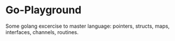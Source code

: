 # Go-Playground
Some golang excercise to master language: pointers, structs, maps, interfaces, channels, routines.
